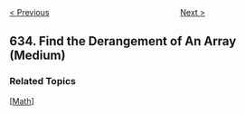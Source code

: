 <!--|This file generated by command(leetcode description); DO NOT EDIT.    |-->
<!--+----------------------------------------------------------------------+-->
<!--|@author    Openset <openset.wang@gmail.com>                           |-->
<!--|@link      https://github.com/openset                                 |-->
<!--|@home      https://github.com/openset/leetcode                        |-->
<!--+----------------------------------------------------------------------+-->

[< Previous](https://github.com/openset/leetcode/tree/master/problems/sum-of-square-numbers "Sum of Square Numbers")
　　　　　　　　　　　　　　　　
[Next >](https://github.com/openset/leetcode/tree/master/problems/design-log-storage-system "Design Log Storage System")

## 634. Find the Derangement of An Array (Medium)



### Related Topics
  [[Math](https://github.com/openset/leetcode/tree/master/tag/math/README.md)]
